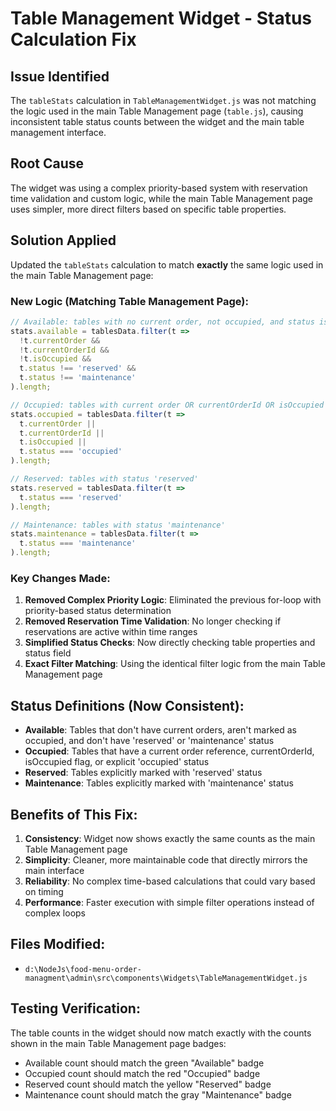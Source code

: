# Table Management Widget - Status Calculation Fix

## Issue Identified
The `tableStats` calculation in `TableManagementWidget.js` was not matching the logic used in the main Table Management page (`table.js`), causing inconsistent table status counts between the widget and the main table management interface.

## Root Cause
The widget was using a complex priority-based system with reservation time validation and custom logic, while the main Table Management page uses simpler, more direct filters based on specific table properties.

## Solution Applied
Updated the `tableStats` calculation to match **exactly** the same logic used in the main Table Management page:

### New Logic (Matching Table Management Page):

```javascript
// Available: tables with no current order, not occupied, and status is not reserved or maintenance
stats.available = tablesData.filter(t => 
  !t.currentOrder && 
  !t.currentOrderId && 
  !t.isOccupied && 
  t.status !== 'reserved' && 
  t.status !== 'maintenance'
).length;

// Occupied: tables with current order OR currentOrderId OR isOccupied flag OR status is 'occupied'
stats.occupied = tablesData.filter(t => 
  t.currentOrder || 
  t.currentOrderId || 
  t.isOccupied || 
  t.status === 'occupied'
).length;

// Reserved: tables with status 'reserved'
stats.reserved = tablesData.filter(t => 
  t.status === 'reserved'
).length;

// Maintenance: tables with status 'maintenance'
stats.maintenance = tablesData.filter(t => 
  t.status === 'maintenance'
).length;
```

### Key Changes Made:

1. **Removed Complex Priority Logic**: Eliminated the previous for-loop with priority-based status determination
2. **Removed Reservation Time Validation**: No longer checking if reservations are active within time ranges
3. **Simplified Status Checks**: Now directly checking table properties and status field
4. **Exact Filter Matching**: Using the identical filter logic from the main Table Management page

## Status Definitions (Now Consistent):

- **Available**: Tables that don't have current orders, aren't marked as occupied, and don't have 'reserved' or 'maintenance' status
- **Occupied**: Tables that have a current order reference, currentOrderId, isOccupied flag, or explicit 'occupied' status
- **Reserved**: Tables explicitly marked with 'reserved' status
- **Maintenance**: Tables explicitly marked with 'maintenance' status

## Benefits of This Fix:

1. **Consistency**: Widget now shows exactly the same counts as the main Table Management page
2. **Simplicity**: Cleaner, more maintainable code that directly mirrors the main interface
3. **Reliability**: No complex time-based calculations that could vary based on timing
4. **Performance**: Faster execution with simple filter operations instead of complex loops

## Files Modified:
- `d:\NodeJs\food-menu-order-managment\admin\src\components\Widgets\TableManagementWidget.js`

## Testing Verification:
The table counts in the widget should now match exactly with the counts shown in the main Table Management page badges:
- Available count should match the green "Available" badge
- Occupied count should match the red "Occupied" badge  
- Reserved count should match the yellow "Reserved" badge
- Maintenance count should match the gray "Maintenance" badge
